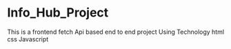 # Info_Hub_Project
This is a frontend fetch Api based end to end project
Using Technology html css Javascript 
